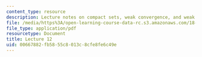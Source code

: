 ```yaml
---
content_type: resource
description: Lecture notes on compact sets, weak convergence, and weak compactness.
file: /media/https%3A/open-learning-course-data-rc.s3.amazonaws.com/18-102-introduction-to-functional-analysis-spring-2009/00667882fb5855c8013c8cfe8fe6c49e_MIT18_102s09_lec12.pdf
file_type: application/pdf
resourcetype: Document
title: Lecture 12
uid: 00667882-fb58-55c8-013c-8cfe8fe6c49e
---
```

